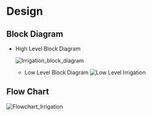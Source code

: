 # Design
  
  ##  Block Diagram
  
  * High Level Block Diagram
    
    ![Irrigation_block_diagram](https://user-images.githubusercontent.com/98866279/155755529-fe461b8d-7b0a-4676-8bbe-802445b316c3.jpg)

    

    
    * Low Level Block Diagram
    ![Low Level Irrigation](https://user-images.githubusercontent.com/98866279/155824133-0ed2be02-43d9-4cf7-9caf-926f06213bd3.jpg)

    
  ## Flow Chart
  
 ![Flowchart_Irrigation](https://user-images.githubusercontent.com/98866279/155825983-717cf916-6def-4141-9852-e2568425aacd.jpg)

 


    
